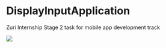 # DisplayInputApplication
Zuri Internship Stage 2 task for mobile app development track

![](https://media.giphy.com/media/slKElZhtDf1VcDzPuE/giphy.gif?cid=790b76117f2001d923adabe5be6692c1077e9139a033c03a&rid=giphy.gif&ct=g)
